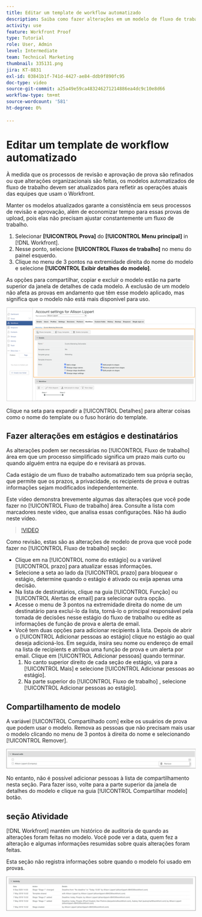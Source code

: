 ```yaml
---
title: Editar um template de workflow automatizado
description: Saiba como fazer alterações em um modelo de fluxo de trabalho de comprovação automatizada existente no [!DNL  Workfront].
activity: use
feature: Workfront Proof
type: Tutorial
role: User, Admin
level: Intermediate
team: Technical Marketing
thumbnail: 335131.png
jira: KT-8831
exl-id: 03841b1f-741d-4427-ae84-ddb9f890fc95
doc-type: video
source-git-commit: a25a49e59ca483246271214886ea4dc9c10e8d66
workflow-type: tm+mt
source-wordcount: '581'
ht-degree: 0%

---
```


# Editar um template de workflow automatizado

À medida que os processos de revisão e aprovação de prova são refinados ou que alterações organizacionais são feitas, os modelos automatizados de fluxo de trabalho devem ser atualizados para refletir as operações atuais das equipes que usam o Workfront.

Manter os modelos atualizados garante a consistência em seus processos de revisão e aprovação, além de economizar tempo para essas provas de upload, pois elas não precisam ajustar constantemente um fluxo de trabalho.

1. Selecionar **[!UICONTROL Prova]** do **[!UICONTROL Menu principal]** in [!DNL Workfront].
1. Nesse ponto, selecione **[!UICONTROL Fluxos de trabalho]** no menu do painel esquerdo.
1. Clique no menu de 3 pontos na extremidade direita do nome do modelo e selecione **[!UICONTROL Exibir detalhes do modelo]**.

As opções para compartilhar, copiar e excluir o modelo estão na parte superior da janela de detalhes de cada modelo. A exclusão de um modelo não afeta as provas em andamento que têm esse modelo aplicado, mas significa que o modelo não está mais disponível para uso.

![Janela Detalhes do modelo](assets/proof-system-setup-edit-templates-details-area.png)

<!--
Lean More URLs
-->

Clique na seta para expandir a [!UICONTROL Detalhes] para alterar coisas como o nome do template ou o fuso horário do template.

## Fazer alterações em estágios e destinatários

As alterações podem ser necessárias no [!UICONTROL Fluxo de trabalho] área em que um processo simplificado significa um prazo mais curto ou quando alguém entra na equipe do e revisará as provas.

Cada estágio de um fluxo de trabalho automatizado tem sua própria seção, que permite que os prazos, a privacidade, os recipients de prova e outras informações sejam modificados independentemente.

Este vídeo demonstra brevemente algumas das alterações que você pode fazer no [!UICONTROL Fluxo de trabalho] área. Consulte a lista com marcadores neste vídeo, que analisa essas configurações. Não há áudio neste vídeo.

>[!VIDEO](https://video.tv.adobe.com/v/335131/?quality=12&learn=on)

Como revisão, estas são as alterações de modelo de prova que você pode fazer no [!UICONTROL Fluxo de trabalho] seção:

* Clique em na [!UICONTROL nome do estágio] ou a variável [!UICONTROL prazo] para atualizar essas informações.
* Selecione a seta ao lado da [!UICONTROL prazo] para bloquear o estágio, determine quando o estágio é ativado ou exija apenas uma decisão.
* Na lista de destinatários, clique na guia [!UICONTROL Função] ou [!UICONTROL Alertas de email] para selecionar outra opção.
* Acesse o menu de 3 pontos na extremidade direita do nome de um destinatário para excluí-lo da lista, torná-lo o principal responsável pela tomada de decisões nesse estágio do fluxo de trabalho ou edite as informações de função de prova e alerta de email.
* Você tem duas opções para adicionar recipients à lista. Depois de abrir o [!UICONTROL Adicionar pessoas ao estágio] clique no estágio ao qual deseja adicioná-los. Em seguida, insira seu nome ou endereço de email na lista de recipients e atribua uma função de prova e um alerta por email. Clique em [!UICONTROL Adicionar pessoas] quando terminar.
   1. No canto superior direito de cada seção de estágio, vá para a [!UICONTROL Mais] e selecione [!UICONTROL Adicionar pessoas ao estágio].
   1. Na parte superior do [!UICONTROL Fluxo de trabalho] , selecione [!UICONTROL Adicionar pessoas ao estágio].

## Compartilhamento de modelo

A variável [!UICONTROL Compartilhado com] exibe os usuários de prova que podem usar o modelo. Remova as pessoas que não precisam mais usar o modelo clicando no menu de 3 pontos à direita do nome e selecionando [!UICONTROL Remover].

![[!UICONTROL Compartilhado com] lista](assets/proof-system-setups-edit-template-shared-with.png)

No entanto, não é possível adicionar pessoas à lista de compartilhamento nesta seção. Para fazer isso, volte para a parte superior da janela de detalhes do modelo e clique na guia [!UICONTROL Compartilhar modelo] botão.

## seção Atividade

[!DNL Workfront] mantém um histórico de auditoria de quando as alterações foram feitas no modelo. Você pode ver a data, quem fez a alteração e algumas informações resumidas sobre quais alterações foram feitas.

Esta seção não registra informações sobre quando o modelo foi usado em provas.

![Lista de atividades de prova](assets/proof-system-setups-edit-template-activity.png)
